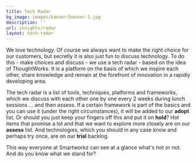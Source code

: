 ```yaml
---
title: Tech Radar
bg_image: images/banner/banner-1.jpg
description: ''
url: insights/radar
layout: tech-radar
---
```

We love technology. Of course we always want to make the right choice for our customers, but secretly it is also just fun to discuss technology. To do this - make choices and discuss - we use a tech radar - based on the idea of ThoughtWorks. It is a platform on the basis of which we inspire each other, share knowledge and remain at the forefront of innovation in a rapidly developing area.

The tech radar is a list of tools, techniques, platforms and frameworks, which we discuss with each other one by one every 2 weeks during lunch sessions ... and then assess. If a certain framework is part of the basics and you can use it (under the right circumstances), it will be added to our **adopt** list. Or should you just keep your fingers off this and put it on **hold**? Hot items that promise a lot and that we want to explore more closely are on our **assess** list. And technologies, which you should in any case know and perhaps try once, are on our **trial** backlog.

This way everyone at Smartworkz can see at a glance what's hot or not. And do you know what we stand for?
